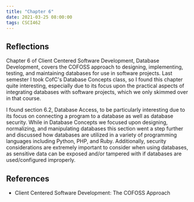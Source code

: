 ```yaml
---
title: "Chapter 6"
date: 2021-03-25 08:00:00
tags: CSCI462
---
```


## Reflections

Chapter 6 of Client Centered Software Development, Database Development, covers the COFOSS approach to designing, implementing, testing, and maintaining databases for use in software projects.
Last semester I took CofC's Database Concepts class, so I found this chapter quite interesting, especially due to its focus upon the practical aspects of integrating databases with software projects, which we only skimmed over in that course.

I found section 6.2, Database Access, to be particularly interesting due to its focus on connecting a program to a database as well as database security.
While in Database Concepts we focused upon designing, normalizing, and manipulating databases this section went a step further and discussed how databases are utilized in a variety of programming languages including Python, PHP, and Ruby.
Additionally, security considerations are extremely important to consider when using databases, as sensitive data can be exposed and/or tampered with if databases are used/configured improperly.

## References

- Client Centered Software Development: The COFOSS Approach
